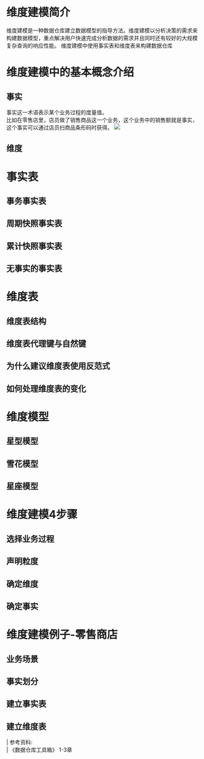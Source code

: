 # 维度建模简介
维度建模是一种数据仓库建立数据模型的指导方法。维度建模以分析决策的需求来构建数据模型，重点解决用户快速完成分析数据的需求并且同时还有较好的大规模复杂查询的响应性能。
维度建模中使用事实表和维度表来构建数据仓库

# 维度建模中的基本概念介绍

## 事实
事实这一术语表示某个业务过程的度量值。  
比如在零售店里，店员做了销售商品这一个业务，这个业务中的销售额就是事实，这个事实可以通过店员扫商品条形码时获得。
![](./img/weidu/%E4%B8%9A%E5%8A%A1%E8%BD%AC%E6%8D%A2%E4%B8%BA%E4%BA%8B%E5%AE%9E.png)

## 维度

# 事实表

## 事务事实表
## 周期快照事实表
## 累计快照事实表

## 无事实的事实表

# 维度表

## 维度表结构

## 维度表代理键与自然键

## 为什么建议维度表使用反范式

## 如何处理维度表的变化

# 维度模型
## 星型模型
## 雪花模型 
## 星座模型

# 维度建模4步骤
## 选择业务过程
## 声明粒度
## 确定维度
## 确定事实 


# 维度建模例子-零售商店



## 业务场景

## 事实划分

## 建立事实表

## 建立维度表

| 参考资料:  
|  《数据仓库工具箱》 1-3章